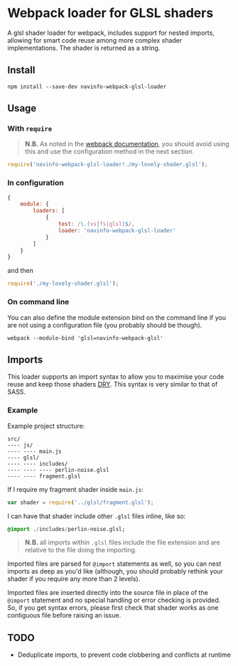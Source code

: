 # Webpack loader for GLSL shaders

A glsl shader loader for webpack, includes support for nested imports, 
allowing for smart code reuse among more complex shader implementations. 
The shader is returned as a string.

## Install

```shell
npm install --save-dev navinfo-webpack-glsl-loader
```

## Usage

### With `require`

> **N.B.** As noted in the [webpack documentation](
http://webpack.github.io/docs/using-loaders.html#loaders-in-require), you
should avoid using this and use the configuration method in the next section.

```javascript
require('navinfo-webpack-glsl-loader!./my-lovely-shader.glsl');
```

### In configuration

```javascript
{
    module: {
        loaders: [
            {
                test: /\.(vs|fs|glsl)$/,
                loader: 'navinfo-webpack-glsl-loader'
            }
        ]
    }
}
```

and then

```javascript
require('./my-lovely-shader.glsl');
```

### On command line

You can also define the module extension bind on the command line if you are
not using a configuration file (you probably should be though).

```shell
webpack --module-bind 'glsl=navinfo-webpack-glsl'
```

## Imports

This loader supports an import syntax to allow you to maximise your code reuse
and keep those shaders
[DRY](http://en.wikipedia.org/wiki/Don%27t_repeat_yourself). This syntax is 
very similar to that of SASS.

### Example

Example project structure:
```
src/
---- js/
---- ---- main.js
---- glsl/
---- ---- includes/
---- ---- ---- perlin-noise.glsl
---- ---- fragment.glsl
```

If I require my fragment shader inside `main.js`:

```javascript
var shader = require('../glsl/fragment.glsl');
```

I can have that shader include other `.glsl` files inline, like so:

```sass
@import ./includes/perlin-noise.glsl;
```

> **N.B.** all imports within `.glsl` files include the file extension and
are relative to the file doing the importing.

Imported files are parsed for `@import` statements as well, so you can nest
imports as deep as you'd like (although, you should probably rethink your
shader if you require any more than 2 levels).

Imported files are inserted directly into the source file in place of the
`@import` statement and no special handling or error checking is provided. So,
if you get syntax errors, please first check that shader works as one 
contiguous file before raising an issue.

## TODO

+ Deduplicate imports, to prevent code clobbering and conflicts at runtime

